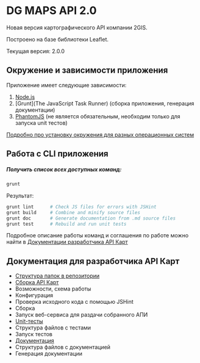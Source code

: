 DG MAPS API 2.0
====

Новая версия картографического API компании 2GIS.

Построено на базе библиотеки Leaflet.

Текущая версия: 2.0.0

## Окружение и зависимости приложения

Приложение имеет следующие зависимости:

1. [Node.js](http://nodejs.org/)
2. [Grunt](The JavaScript Task Runner) (сборка приложения, генерация документации)
3. [PhantomJS](http://phantomjs.org/download.html) (не является обязательным, необходим только для запуска unit тестов)

[Подробно про установку окружения для разных операционных систем](https://github.com/yarikos/DG.MapsAPI/wiki/%D0%A3%D1%81%D1%82%D0%B0%D0%BD%D0%BE%D0%B2%D0%BA%D0%B0-%D0%BE%D0%BA%D1%80%D1%83%D0%B6%D0%B5%D0%BD%D0%B8%D1%8F-Maps-API-2.0)

## Работа с CLI приложения

##### Получить список всех доступных команд:

```bash
grunt
```

Результат:

```bash
grunt lint      # Check JS files for errors with JSHint  
grunt build     # Combine and minify source files  
grunt doc       # Generate documentation from .md source files
grunt test      # Rebuild and run unit tests  
```

Подробное описание работы команд и соглашения по работе можно найти в [Документации разработчика API Карт](#)

## Документация для разработчика API Карт
* [Структура папок в репозитории](https://github.com/yarikos/DG.MapsAPI/wiki/Структура-репозитория)
* [Сборка API Карт](https://github.com/yarikos/DG.MapsAPI/wiki/Сборка-API-Карт)
 * Возможности, схема работы
 * Конфигурация
 * Проверка исходного кода с помощью JSHint
 * Сборка
 * Запуск веб-сервиса для раздачи собранного АПИ
* [Unit-тесты](https://github.com/yarikos/DG.MapsAPI/wiki/Unit-тесты)
 * Структура файлов с тестами
 * Запуск тестов
* [Документация](https://github.com/yarikos/DG.MapsAPI/wiki/Генерация-и-структура-документации)
 * Структура файлов с документацией
 * Генерация документации
